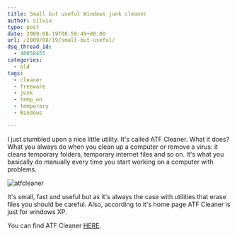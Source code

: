 ```yaml
---
title: Small but useful Windows junk cleaner
author: silviu
type: post
date: 2009-08-19T08:59:49+00:00
url: /2009/08/19/small-but-useful/
dsq_thread_id:
  - 48858455
categories:
  - old
tags:
  - cleaner
  - freeware
  - junk
  - temp_on
  - temporary
  - Windows

---
```

I just stumbled upon a nice little utility. It's called ATF Cleaner. What it does? What you always do when you clean up a computer or remove a virus: it cleans temporary folders, temporary internet files and so on. It's what you basically do manually every time you start working on a computer with problems.

![atfcleaner](/blog/images/2009/atfcleaner.jpg) </a>


It's small, fast and useful but as it's always the case with utilities that erase files you should be careful. Also, according to it's home page ATF Cleaner is just for windows XP.

You can find ATF Cleaner <a href="http://www.atribune.org/" target="_blank" rel="noopener">HERE</a>.
